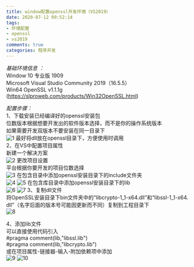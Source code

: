 ```yaml
---
title: window配置openssl开发环境（VS2019）
date: 2020-07-12 09:52:14
tags:
- 环境配置
- openssl
- vs2019
comments: true
categories: 程序开发
---
```

*基础环境信息 ：*  
Window 10 专业版 1909  
Microsoft Visual Studio Community 2019（16.5.5）  
Win64 OpenSSL v1.1.1g  
(https://slproweb.com/products/Win32OpenSSL.html)  
<!-- more -->
*配置步骤：*  
1、下载安装已经编译好的openssl安装包  
位数版本根据想要开发出的软件版本选择，而不是你的操作系统版本  
如果需要开发双版本不要安装在同一目录下  
![1](1.png) 
最好将dll放在openssl目录下，方便使用时调用  
2、在VS中配置项目属性  
新建一个解决方案  
![2](2.png) 
更改项目设置  
平台根据你要开发的项目位数选择  
![3](3.png) 
在包含目录中添加openssl安装目录下的include文件夹  
![4](4.png) 
![5](5.png) 
在包含库目录中添加openssl安装目录下的lib  
![6](6.png) 
![7](7.png) 
3、复制dll文件  
将OpenSSL安装目录下bin文件夹中的“libcrypto-1_1-x64.dll”和“libssl-1_1-x64.  dll”（名字后面的版本号可能因更新而不同）复制到工程目录下  
![8](8.png) 

4、添加lib文件  
可以直接使用代码引入  
#pragma comment(lib,"libssl.lib")  
#pragma comment(lib,"libcrypto.lib")  
或在项目属性-链接器-输入-附加依赖项中添加  
![9](9.png) 
![10](10.png) 